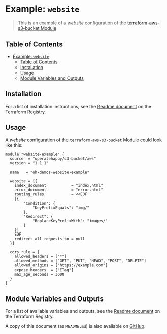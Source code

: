 # Example: `website`

> This is an example of a _website_ configuration of the [terraform-aws-s3-bucket Module](https://registry.terraform.io/modules/operatehappy/s3-bucket/)

## Table of Contents

- [Example: `website`](#example-website)
  - [Table of Contents](#table-of-contents)
  - [Installation](#installation)
  - [Usage](#usage)
  - [Module Variables and Outputs](#module-variables-and-outputs)

## Installation

For a list of installation instructions, see the [Readme document](https://registry.terraform.io/modules/operatehappy/s3-bucket/) on the Terraform Registry.

## Usage

A _website_ configuration of the `terraform-aws-s3-bucket` Module could look like this:

```hcl
module "website-example" {
  source  = "operatehappy/s3-bucket/aws"
  version = "1.1.1"

  name   = "oh-demos-website-example"

  website = [{
    index_document           = "index.html"
    error_document           = "error.html"
    routing_rules            = <<EOF
    [{
        "Condition": {
            "KeyPrefixEquals": "img/"
        },
        "Redirect": {
            "ReplaceKeyPrefixWith": "images/"
        }
    }]
    EOF
    redirect_all_requests_to = null
  }]

  cors_rule = {
    allowed_headers = ["*"]
    allowed_methods = ["GET", "PUT", "HEAD", "POST", "DELETE"]
    allowed_origins = ["https://example.com"]
    expose_headers  = ["ETag"]
    max_age_seconds = 3600
  }
}
```

## Module Variables and Outputs

For a list of available variables and outputs, see the [Readme document](https://registry.terraform.io/modules/operatehappy/s3-bucket/) on the Terraform Registry.

A copy of this document (as `README.md`) is also available on [GitHub](https://github.com/operatehappy/terraform-aws-s3-bucket/blob/master/README.md#readme).
